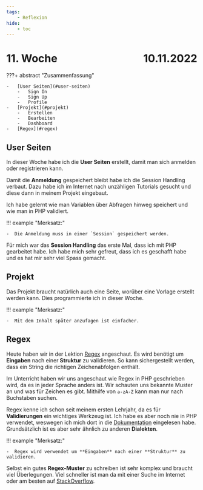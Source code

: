 ```yaml
---
tags:
    - Reflexion
hide:
    - toc
---
```


# 11. Woche <span style="float:right">10.11.2022</span>

???+ abstract "Zusammenfassung"

    -   [User Seiten](#user-seiten)
        -   Sign In
        -   Sign Up
        -   Profile
    -   [Projekt](#projekt)
        -   Erstellen
        -   Bearbeiten
        -   Dashboard
    -   [Regex](#regex)

## User Seiten

In dieser Woche habe ich die **User Seiten** erstellt, damit man sich anmelden oder registrieren kann.

Damit die **Anmeldung** gespeichert bleibt habe ich die Session Handling verbaut. Dazu habe ich im Internet nach unzähligen Tutorials gesucht und diese dann in meinem Projekt eingebaut.

Ich habe gelernt wie man Variablen über Abfragen hinweg speichert und wie man in PHP validiert.

!!! example "Merksatz:"

    -  Die Anmeldung muss in einer `Session` gespeichert werden.

Für mich war das **Session Handling** das erste Mal, dass ich mit PHP gearbeitet habe. Ich habe mich sehr gefreut, dass ich es geschafft habe und es hat mir sehr viel Spass gemacht.

## Projekt

Das Projekt braucht natürlich auch eine Seite, worüber eine Vorlage erstellt werden kann. Dies programmierte ich in dieser Woche.

!!! example "Merksatz:"

    -  Mit dem Inhalt später anzufagen ist einfacher.

## Regex

Heute haben wir in der Lektion [Regex](https://rapidapi.com/blog/regex-cheat-sheet/) angeschaut. Es wird benötigt um **Eingaben** nach einer **Struktur** zu validieren. So kann sichergestellt werden, dass ein String die richtigen Zeichenabfolgen enthält.

Im Unterricht haben wir uns angeschaut wie Regex in PHP geschrieben wird, da es in jeder Sprache anders ist. Wir schauten uns bekannte Muster an und was für Zeichen es gibt. Mithilfe von `a-zA-Z` kann man nur nach Buchstaben suchen.

Regex kenne ich schon seit meinem ersten Lehrjahr, da es für **Validierungen** ein wichtiges Werkzeug ist. Ich habe es aber noch nie in PHP verwendet, weswegen ich mich dort in die [Dokumentation](https://catswhocode.com/php-regex/) eingelesen habe. Grundsätzlich ist es aber sehr ähnlich zu anderen **Dialekten**.

!!! example "Merksatz:"

    -  Regex wird verwendet um **Eingaben** nach einer **Struktur** zu validieren.

Selbst ein gutes **Regex-Muster** zu schreiben ist sehr komplex und braucht viel Überlegungen. Viel schneller ist man da mit einer Suche im Internet oder am besten auf [StackOverflow](https://stackoverflow.com/questions/tagged/regex).
